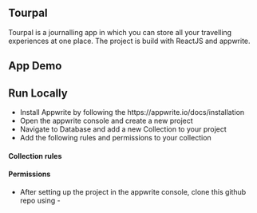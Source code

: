 ## Tourpal
Tourpal is a journalling app in which you can store all your travelling experiences at one place. The project is build with ReactJS and appwrite.

## App Demo


## Run Locally
<ul>
  <li>Install Appwrite by following the https://appwrite.io/docs/installation</li>
  <li>Open the appwrite console and create a new project</li>
  <li>Navigate to Database and add a new Collection to your project</li>
  <li>Add the following rules and permissions to your collection</li>
  </ul>
  
 #### Collection rules
 
 #### Permissions
 
 <ul>
  <li>After setting up the project in the appwrite console, clone this github repo using -</li>
  </ul>
